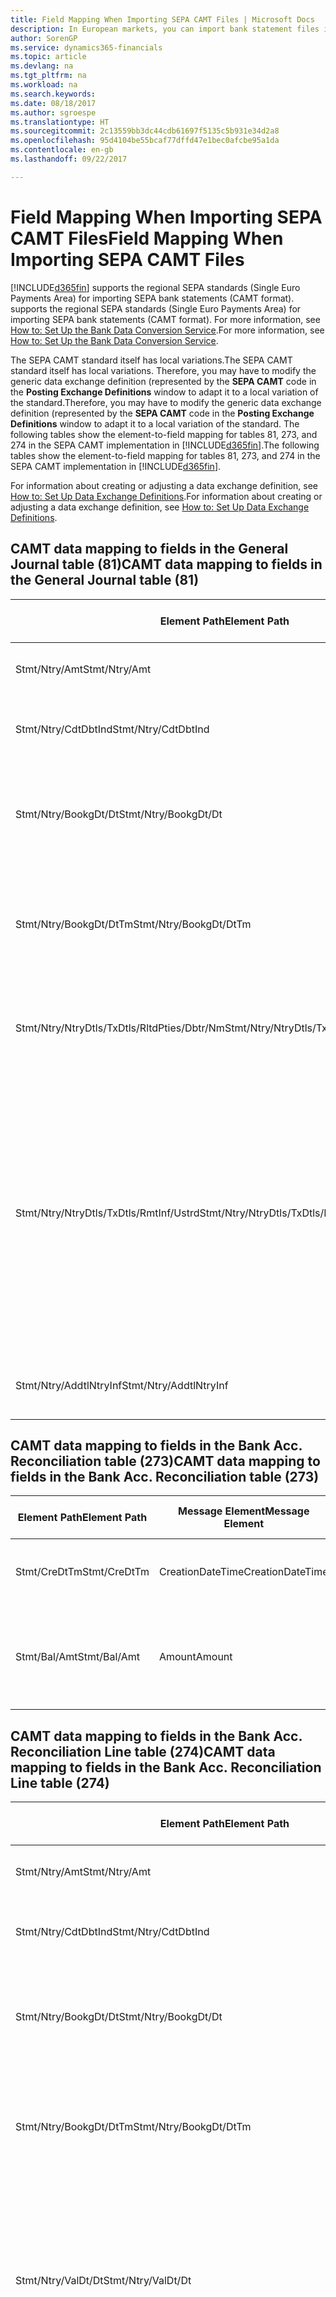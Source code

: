 ```yaml
---
title: Field Mapping When Importing SEPA CAMT Files | Microsoft Docs
description: In European markets, you can import bank statement files in the regional SEPA standards (Single Euro Payments Area).
author: SorenGP
ms.service: dynamics365-financials
ms.topic: article
ms.devlang: na
ms.tgt_pltfrm: na
ms.workload: na
ms.search.keywords: 
ms.date: 08/18/2017
ms.author: sgroespe
ms.translationtype: HT
ms.sourcegitcommit: 2c13559bb3dc44cdb61697f5135c5b931e34d2a8
ms.openlocfilehash: 95d4104be55bcaf77dffd47e1bec0afcbe95a1da
ms.contentlocale: en-gb
ms.lasthandoff: 09/22/2017

---
```

# <a name="field-mapping-when-importing-sepa-camt-files"></a><span data-ttu-id="52c28-103">Field Mapping When Importing SEPA CAMT Files</span><span class="sxs-lookup"><span data-stu-id="52c28-103">Field Mapping When Importing SEPA CAMT Files</span></span>
[!INCLUDE[d365fin](includes/d365fin_md.md)]<span data-ttu-id="52c28-104"> supports the regional SEPA standards (Single Euro Payments Area) for importing SEPA bank statements (CAMT format).</span><span class="sxs-lookup"><span data-stu-id="52c28-104"> supports the regional SEPA standards (Single Euro Payments Area) for importing SEPA bank statements (CAMT format).</span></span> <span data-ttu-id="52c28-105">For more information, see [How to: Set Up the Bank Data Conversion Service](bank-how-setup-bank-data-conversion-service.md).</span><span class="sxs-lookup"><span data-stu-id="52c28-105">For more information, see [How to: Set Up the Bank Data Conversion Service](bank-how-setup-bank-data-conversion-service.md).</span></span>  

 <span data-ttu-id="52c28-106">The SEPA CAMT standard itself has local variations.</span><span class="sxs-lookup"><span data-stu-id="52c28-106">The SEPA CAMT standard itself has local variations.</span></span> <span data-ttu-id="52c28-107">Therefore, you may have to modify the generic data exchange definition (represented by the **SEPA CAMT** code in the **Posting Exchange Definitions** window to adapt it to a local variation of the standard.</span><span class="sxs-lookup"><span data-stu-id="52c28-107">Therefore, you may have to modify the generic data exchange definition (represented by the **SEPA CAMT** code in the **Posting Exchange Definitions** window to adapt it to a local variation of the standard.</span></span> <span data-ttu-id="52c28-108">The following tables show the element-to-field mapping for tables 81, 273, and 274 in the SEPA CAMT implementation in [!INCLUDE[d365fin](includes/d365fin_md.md)].</span><span class="sxs-lookup"><span data-stu-id="52c28-108">The following tables show the element-to-field mapping for tables 81, 273, and 274 in the SEPA CAMT implementation in [!INCLUDE[d365fin](includes/d365fin_md.md)].</span></span>  

 <span data-ttu-id="52c28-109">For information about creating or adjusting a data exchange definition, see [How to: Set Up Data Exchange Definitions](across-how-to-set-up-data-exchange-definitions.md).</span><span class="sxs-lookup"><span data-stu-id="52c28-109">For information about creating or adjusting a data exchange definition, see [How to: Set Up Data Exchange Definitions](across-how-to-set-up-data-exchange-definitions.md).</span></span>  

## <a name="camt-data-mapping-to-fields-in-the-general-journal-table-81"></a><span data-ttu-id="52c28-110">CAMT data mapping to fields in the General Journal table (81)</span><span class="sxs-lookup"><span data-stu-id="52c28-110">CAMT data mapping to fields in the General Journal table (81)</span></span>  

|<span data-ttu-id="52c28-111">Element Path</span><span class="sxs-lookup"><span data-stu-id="52c28-111">Element Path</span></span>|<span data-ttu-id="52c28-112">Message Element</span><span class="sxs-lookup"><span data-stu-id="52c28-112">Message Element</span></span>|<span data-ttu-id="52c28-113">Data Type</span><span class="sxs-lookup"><span data-stu-id="52c28-113">Data Type</span></span>|<span data-ttu-id="52c28-114">Description</span><span class="sxs-lookup"><span data-stu-id="52c28-114">Description</span></span>|<span data-ttu-id="52c28-115">Negative-Sign Identifier</span><span class="sxs-lookup"><span data-stu-id="52c28-115">Negative-Sign Identifier</span></span>|<span data-ttu-id="52c28-116">Field No.</span><span class="sxs-lookup"><span data-stu-id="52c28-116">Field No.</span></span>|<span data-ttu-id="52c28-117">Field Name</span><span class="sxs-lookup"><span data-stu-id="52c28-117">Field Name</span></span>|  
|------------------|---------------------|---------------|-----------------|-------------------------------|---------------|----------------|  
|<span data-ttu-id="52c28-118">Stmt/Ntry/Amt</span><span class="sxs-lookup"><span data-stu-id="52c28-118">Stmt/Ntry/Amt</span></span>|<span data-ttu-id="52c28-119">Amount</span><span class="sxs-lookup"><span data-stu-id="52c28-119">Amount</span></span>|<span data-ttu-id="52c28-120">Decimal</span><span class="sxs-lookup"><span data-stu-id="52c28-120">Decimal</span></span>|<span data-ttu-id="52c28-121">The amount of money in the cash entry</span><span class="sxs-lookup"><span data-stu-id="52c28-121">The amount of money in the cash entry</span></span>||<span data-ttu-id="52c28-122">13</span><span class="sxs-lookup"><span data-stu-id="52c28-122">13</span></span>|<span data-ttu-id="52c28-123">Amount</span><span class="sxs-lookup"><span data-stu-id="52c28-123">Amount</span></span>|  
|<span data-ttu-id="52c28-124">Stmt/Ntry/CdtDbtInd</span><span class="sxs-lookup"><span data-stu-id="52c28-124">Stmt/Ntry/CdtDbtInd</span></span>|<span data-ttu-id="52c28-125">CreditDebitIndicator</span><span class="sxs-lookup"><span data-stu-id="52c28-125">CreditDebitIndicator</span></span>|<span data-ttu-id="52c28-126">Text</span><span class="sxs-lookup"><span data-stu-id="52c28-126">Text</span></span>|<span data-ttu-id="52c28-127">Indicates whether the entry is a credit or a debit entry</span><span class="sxs-lookup"><span data-stu-id="52c28-127">Indicates whether the entry is a credit or a debit entry</span></span>|<span data-ttu-id="52c28-128">DBIT</span><span class="sxs-lookup"><span data-stu-id="52c28-128">DBIT</span></span>|<span data-ttu-id="52c28-129">13</span><span class="sxs-lookup"><span data-stu-id="52c28-129">13</span></span>|<span data-ttu-id="52c28-130">Amount</span><span class="sxs-lookup"><span data-stu-id="52c28-130">Amount</span></span>|  
|<span data-ttu-id="52c28-131">Stmt/Ntry/BookgDt/Dt</span><span class="sxs-lookup"><span data-stu-id="52c28-131">Stmt/Ntry/BookgDt/Dt</span></span>|<span data-ttu-id="52c28-132">Date</span><span class="sxs-lookup"><span data-stu-id="52c28-132">Date</span></span>|<span data-ttu-id="52c28-133">Date</span><span class="sxs-lookup"><span data-stu-id="52c28-133">Date</span></span>|<span data-ttu-id="52c28-134">The date when an entry is posted to an account on the account servicer's books</span><span class="sxs-lookup"><span data-stu-id="52c28-134">The date when an entry is posted to an account on the account servicer's books</span></span>||<span data-ttu-id="52c28-135">5</span><span class="sxs-lookup"><span data-stu-id="52c28-135">5</span></span>|<span data-ttu-id="52c28-136">Posting Date</span><span class="sxs-lookup"><span data-stu-id="52c28-136">Posting Date</span></span>|  
|<span data-ttu-id="52c28-137">Stmt/Ntry/BookgDt/DtTm</span><span class="sxs-lookup"><span data-stu-id="52c28-137">Stmt/Ntry/BookgDt/DtTm</span></span>|<span data-ttu-id="52c28-138">DateTime</span><span class="sxs-lookup"><span data-stu-id="52c28-138">DateTime</span></span>|<span data-ttu-id="52c28-139">DateTime</span><span class="sxs-lookup"><span data-stu-id="52c28-139">DateTime</span></span>|<span data-ttu-id="52c28-140">The date and time when an entry is posted to an account on the account servicer's books</span><span class="sxs-lookup"><span data-stu-id="52c28-140">The date and time when an entry is posted to an account on the account servicer's books</span></span>||<span data-ttu-id="52c28-141">5</span><span class="sxs-lookup"><span data-stu-id="52c28-141">5</span></span>|<span data-ttu-id="52c28-142">Posting Date</span><span class="sxs-lookup"><span data-stu-id="52c28-142">Posting Date</span></span>|  
|<span data-ttu-id="52c28-143">Stmt/Ntry/NtryDtls/TxDtls/RltdPties/Dbtr/Nm</span><span class="sxs-lookup"><span data-stu-id="52c28-143">Stmt/Ntry/NtryDtls/TxDtls/RltdPties/Dbtr/Nm</span></span>|<span data-ttu-id="52c28-144">Name</span><span class="sxs-lookup"><span data-stu-id="52c28-144">Name</span></span>|<span data-ttu-id="52c28-145">Text</span><span class="sxs-lookup"><span data-stu-id="52c28-145">Text</span></span>|<span data-ttu-id="52c28-146">The name of the party that owes an amount of money to the (ultimate) creditor</span><span class="sxs-lookup"><span data-stu-id="52c28-146">The name of the party that owes an amount of money to the (ultimate) creditor</span></span>||<span data-ttu-id="52c28-147">1221</span><span class="sxs-lookup"><span data-stu-id="52c28-147">1221</span></span>|<span data-ttu-id="52c28-148">Payer Information</span><span class="sxs-lookup"><span data-stu-id="52c28-148">Payer Information</span></span>|  
|<span data-ttu-id="52c28-149">Stmt/Ntry/NtryDtls/TxDtls/RmtInf/Ustrd</span><span class="sxs-lookup"><span data-stu-id="52c28-149">Stmt/Ntry/NtryDtls/TxDtls/RmtInf/Ustrd</span></span>|<span data-ttu-id="52c28-150">Unstructured</span><span class="sxs-lookup"><span data-stu-id="52c28-150">Unstructured</span></span>|<span data-ttu-id="52c28-151">Text</span><span class="sxs-lookup"><span data-stu-id="52c28-151">Text</span></span>|<span data-ttu-id="52c28-152">Information supplied to enable the matching/reconciliation of an entry with the items that the payment is intended to settle, such as commercial invoices in an accounts-receivable system, in an unstructured form</span><span class="sxs-lookup"><span data-stu-id="52c28-152">Information supplied to enable the matching/reconciliation of an entry with the items that the payment is intended to settle, such as commercial invoices in an accounts-receivable system, in an unstructured form</span></span>||<span data-ttu-id="52c28-153">8</span><span class="sxs-lookup"><span data-stu-id="52c28-153">8</span></span>|<span data-ttu-id="52c28-154">Description</span><span class="sxs-lookup"><span data-stu-id="52c28-154">Description</span></span>|  
|<span data-ttu-id="52c28-155">Stmt/Ntry/AddtlNtryInf</span><span class="sxs-lookup"><span data-stu-id="52c28-155">Stmt/Ntry/AddtlNtryInf</span></span>|<span data-ttu-id="52c28-156">AdditionalEntryInformation</span><span class="sxs-lookup"><span data-stu-id="52c28-156">AdditionalEntryInformation</span></span>|<span data-ttu-id="52c28-157">Text</span><span class="sxs-lookup"><span data-stu-id="52c28-157">Text</span></span>|<span data-ttu-id="52c28-158">Additional information about the entry</span><span class="sxs-lookup"><span data-stu-id="52c28-158">Additional information about the entry</span></span>||<span data-ttu-id="52c28-159">1222</span><span class="sxs-lookup"><span data-stu-id="52c28-159">1222</span></span>|<span data-ttu-id="52c28-160">Transaction Information</span><span class="sxs-lookup"><span data-stu-id="52c28-160">Transaction Information</span></span>|  

## <a name="camt-data-mapping-to-fields-in-the-bank-acc-reconciliation-table-273"></a><span data-ttu-id="52c28-161">CAMT data mapping to fields in the Bank Acc. Reconciliation table (273)</span><span class="sxs-lookup"><span data-stu-id="52c28-161">CAMT data mapping to fields in the Bank Acc. Reconciliation table (273)</span></span>  

|<span data-ttu-id="52c28-162">Element Path</span><span class="sxs-lookup"><span data-stu-id="52c28-162">Element Path</span></span>|<span data-ttu-id="52c28-163">Message Element</span><span class="sxs-lookup"><span data-stu-id="52c28-163">Message Element</span></span>|<span data-ttu-id="52c28-164">Data Type</span><span class="sxs-lookup"><span data-stu-id="52c28-164">Data Type</span></span>|<span data-ttu-id="52c28-165">Description</span><span class="sxs-lookup"><span data-stu-id="52c28-165">Description</span></span>|<span data-ttu-id="52c28-166">Negative-Sign Identifier</span><span class="sxs-lookup"><span data-stu-id="52c28-166">Negative-Sign Identifier</span></span>|<span data-ttu-id="52c28-167">Field No.</span><span class="sxs-lookup"><span data-stu-id="52c28-167">Field No.</span></span>|<span data-ttu-id="52c28-168">Field Name</span><span class="sxs-lookup"><span data-stu-id="52c28-168">Field Name</span></span>|  
|------------------|---------------------|---------------|-----------------|-------------------------------|---------------|----------------|  
|<span data-ttu-id="52c28-169">Stmt/CreDtTm</span><span class="sxs-lookup"><span data-stu-id="52c28-169">Stmt/CreDtTm</span></span>|<span data-ttu-id="52c28-170">CreationDateTime</span><span class="sxs-lookup"><span data-stu-id="52c28-170">CreationDateTime</span></span>|<span data-ttu-id="52c28-171">Date</span><span class="sxs-lookup"><span data-stu-id="52c28-171">Date</span></span>|<span data-ttu-id="52c28-172">The date and time when the message was created</span><span class="sxs-lookup"><span data-stu-id="52c28-172">The date and time when the message was created</span></span>||<span data-ttu-id="52c28-173">3</span><span class="sxs-lookup"><span data-stu-id="52c28-173">3</span></span>|<span data-ttu-id="52c28-174">Statement Date</span><span class="sxs-lookup"><span data-stu-id="52c28-174">Statement Date</span></span>|  
|<span data-ttu-id="52c28-175">Stmt/Bal/Amt</span><span class="sxs-lookup"><span data-stu-id="52c28-175">Stmt/Bal/Amt</span></span>|<span data-ttu-id="52c28-176">Amount</span><span class="sxs-lookup"><span data-stu-id="52c28-176">Amount</span></span>|<span data-ttu-id="52c28-177">Decimal</span><span class="sxs-lookup"><span data-stu-id="52c28-177">Decimal</span></span>|<span data-ttu-id="52c28-178">The amount resulting from the netted amounts for all debit and credit entries</span><span class="sxs-lookup"><span data-stu-id="52c28-178">The amount resulting from the netted amounts for all debit and credit entries</span></span>||<span data-ttu-id="52c28-179">4</span><span class="sxs-lookup"><span data-stu-id="52c28-179">4</span></span>|<span data-ttu-id="52c28-180">Statement Ending Balance</span><span class="sxs-lookup"><span data-stu-id="52c28-180">Statement Ending Balance</span></span>|  

## <a name="camt-data-mapping-to-fields-in-the-bank-acc-reconciliation-line-table-274"></a><span data-ttu-id="52c28-181">CAMT data mapping to fields in the Bank Acc. Reconciliation Line table (274)</span><span class="sxs-lookup"><span data-stu-id="52c28-181">CAMT data mapping to fields in the Bank Acc. Reconciliation Line table (274)</span></span>  

|<span data-ttu-id="52c28-182">Element Path</span><span class="sxs-lookup"><span data-stu-id="52c28-182">Element Path</span></span>|<span data-ttu-id="52c28-183">Message Element</span><span class="sxs-lookup"><span data-stu-id="52c28-183">Message Element</span></span>|<span data-ttu-id="52c28-184">Data Type</span><span class="sxs-lookup"><span data-stu-id="52c28-184">Data Type</span></span>|<span data-ttu-id="52c28-185">Description</span><span class="sxs-lookup"><span data-stu-id="52c28-185">Description</span></span>|<span data-ttu-id="52c28-186">Negative-Sign Identifier</span><span class="sxs-lookup"><span data-stu-id="52c28-186">Negative-Sign Identifier</span></span>|<span data-ttu-id="52c28-187">Field No.</span><span class="sxs-lookup"><span data-stu-id="52c28-187">Field No.</span></span>|<span data-ttu-id="52c28-188">Field Name</span><span class="sxs-lookup"><span data-stu-id="52c28-188">Field Name</span></span>|  
|------------------|---------------------|---------------|-----------------|-------------------------------|---------------|----------------|  
|<span data-ttu-id="52c28-189">Stmt/Ntry/Amt</span><span class="sxs-lookup"><span data-stu-id="52c28-189">Stmt/Ntry/Amt</span></span>|<span data-ttu-id="52c28-190">Amount</span><span class="sxs-lookup"><span data-stu-id="52c28-190">Amount</span></span>|<span data-ttu-id="52c28-191">Decimal</span><span class="sxs-lookup"><span data-stu-id="52c28-191">Decimal</span></span>|<span data-ttu-id="52c28-192">The amount of money in the cash entry</span><span class="sxs-lookup"><span data-stu-id="52c28-192">The amount of money in the cash entry</span></span>||<span data-ttu-id="52c28-193">7</span><span class="sxs-lookup"><span data-stu-id="52c28-193">7</span></span>|<span data-ttu-id="52c28-194">Statement Amount</span><span class="sxs-lookup"><span data-stu-id="52c28-194">Statement Amount</span></span>|  
|<span data-ttu-id="52c28-195">Stmt/Ntry/CdtDbtInd</span><span class="sxs-lookup"><span data-stu-id="52c28-195">Stmt/Ntry/CdtDbtInd</span></span>|<span data-ttu-id="52c28-196">CreditDebitIndicator</span><span class="sxs-lookup"><span data-stu-id="52c28-196">CreditDebitIndicator</span></span>|<span data-ttu-id="52c28-197">Text</span><span class="sxs-lookup"><span data-stu-id="52c28-197">Text</span></span>|<span data-ttu-id="52c28-198">Indicates whether the entry is a credit or a debit entry</span><span class="sxs-lookup"><span data-stu-id="52c28-198">Indicates whether the entry is a credit or a debit entry</span></span>|<span data-ttu-id="52c28-199">DBIT</span><span class="sxs-lookup"><span data-stu-id="52c28-199">DBIT</span></span>|<span data-ttu-id="52c28-200">7</span><span class="sxs-lookup"><span data-stu-id="52c28-200">7</span></span>|<span data-ttu-id="52c28-201">Statement Amount</span><span class="sxs-lookup"><span data-stu-id="52c28-201">Statement Amount</span></span>|  
|<span data-ttu-id="52c28-202">Stmt/Ntry/BookgDt/Dt</span><span class="sxs-lookup"><span data-stu-id="52c28-202">Stmt/Ntry/BookgDt/Dt</span></span>|<span data-ttu-id="52c28-203">Date</span><span class="sxs-lookup"><span data-stu-id="52c28-203">Date</span></span>|<span data-ttu-id="52c28-204">Date</span><span class="sxs-lookup"><span data-stu-id="52c28-204">Date</span></span>|<span data-ttu-id="52c28-205">The date when an entry is posted to an account on the account servicer's books</span><span class="sxs-lookup"><span data-stu-id="52c28-205">The date when an entry is posted to an account on the account servicer's books</span></span>||<span data-ttu-id="52c28-206">5</span><span class="sxs-lookup"><span data-stu-id="52c28-206">5</span></span>|<span data-ttu-id="52c28-207">Transaction Date</span><span class="sxs-lookup"><span data-stu-id="52c28-207">Transaction Date</span></span>|  
|<span data-ttu-id="52c28-208">Stmt/Ntry/BookgDt/DtTm</span><span class="sxs-lookup"><span data-stu-id="52c28-208">Stmt/Ntry/BookgDt/DtTm</span></span>|<span data-ttu-id="52c28-209">DateTime</span><span class="sxs-lookup"><span data-stu-id="52c28-209">DateTime</span></span>|<span data-ttu-id="52c28-210">DateTime</span><span class="sxs-lookup"><span data-stu-id="52c28-210">DateTime</span></span>|<span data-ttu-id="52c28-211">The date and time when an entry is posted to an account on the account servicer's books</span><span class="sxs-lookup"><span data-stu-id="52c28-211">The date and time when an entry is posted to an account on the account servicer's books</span></span>||<span data-ttu-id="52c28-212">5</span><span class="sxs-lookup"><span data-stu-id="52c28-212">5</span></span>|<span data-ttu-id="52c28-213">Transaction Date</span><span class="sxs-lookup"><span data-stu-id="52c28-213">Transaction Date</span></span>|  
|<span data-ttu-id="52c28-214">Stmt/Ntry/ValDt/Dt</span><span class="sxs-lookup"><span data-stu-id="52c28-214">Stmt/Ntry/ValDt/Dt</span></span>|<span data-ttu-id="52c28-215">Date</span><span class="sxs-lookup"><span data-stu-id="52c28-215">Date</span></span>|<span data-ttu-id="52c28-216">Date</span><span class="sxs-lookup"><span data-stu-id="52c28-216">Date</span></span>|<span data-ttu-id="52c28-217">The date when assets become available to the account owner in case of a credit entry, or cease to be available to the account owner in case of a debit entry</span><span class="sxs-lookup"><span data-stu-id="52c28-217">The date when assets become available to the account owner in case of a credit entry, or cease to be available to the account owner in case of a debit entry</span></span>||<span data-ttu-id="52c28-218">12</span><span class="sxs-lookup"><span data-stu-id="52c28-218">12</span></span>|<span data-ttu-id="52c28-219">Value Date</span><span class="sxs-lookup"><span data-stu-id="52c28-219">Value Date</span></span>|  
|<span data-ttu-id="52c28-220">Stmt/Ntry/ValDt/DtTm</span><span class="sxs-lookup"><span data-stu-id="52c28-220">Stmt/Ntry/ValDt/DtTm</span></span>|<span data-ttu-id="52c28-221">DateTime</span><span class="sxs-lookup"><span data-stu-id="52c28-221">DateTime</span></span>|<span data-ttu-id="52c28-222">DateTime</span><span class="sxs-lookup"><span data-stu-id="52c28-222">DateTime</span></span>|<span data-ttu-id="52c28-223">The date and time when assets become available to the account owner in case of a credit entry, or cease to be available to the account owner in case of a debit entry</span><span class="sxs-lookup"><span data-stu-id="52c28-223">The date and time when assets become available to the account owner in case of a credit entry, or cease to be available to the account owner in case of a debit entry</span></span>||<span data-ttu-id="52c28-224">12</span><span class="sxs-lookup"><span data-stu-id="52c28-224">12</span></span>|<span data-ttu-id="52c28-225">Value Date</span><span class="sxs-lookup"><span data-stu-id="52c28-225">Value Date</span></span>|  
|<span data-ttu-id="52c28-226">Stmt/Ntry/NtryDtls/TxDtls/RltdPties/Dbtr/Nm</span><span class="sxs-lookup"><span data-stu-id="52c28-226">Stmt/Ntry/NtryDtls/TxDtls/RltdPties/Dbtr/Nm</span></span>|<span data-ttu-id="52c28-227">Name</span><span class="sxs-lookup"><span data-stu-id="52c28-227">Name</span></span>|<span data-ttu-id="52c28-228">Text</span><span class="sxs-lookup"><span data-stu-id="52c28-228">Text</span></span>|<span data-ttu-id="52c28-229">The name of the party that owes an amount of money to the (ultimate) creditor</span><span class="sxs-lookup"><span data-stu-id="52c28-229">The name of the party that owes an amount of money to the (ultimate) creditor</span></span>||<span data-ttu-id="52c28-230">15</span><span class="sxs-lookup"><span data-stu-id="52c28-230">15</span></span>|<span data-ttu-id="52c28-231">Payer Information</span><span class="sxs-lookup"><span data-stu-id="52c28-231">Payer Information</span></span>|  
|<span data-ttu-id="52c28-232">Stmt/Ntry/NtryDtls/TxDtls/RmtInf/Ustrd</span><span class="sxs-lookup"><span data-stu-id="52c28-232">Stmt/Ntry/NtryDtls/TxDtls/RmtInf/Ustrd</span></span>|<span data-ttu-id="52c28-233">Unstructured</span><span class="sxs-lookup"><span data-stu-id="52c28-233">Unstructured</span></span>|<span data-ttu-id="52c28-234">Text</span><span class="sxs-lookup"><span data-stu-id="52c28-234">Text</span></span>|<span data-ttu-id="52c28-235">Information supplied to enable the matching/reconciliation of an entry with the items that the payment is intended to settle, such as commercial invoices in an accounts-receivable system, in an unstructured form</span><span class="sxs-lookup"><span data-stu-id="52c28-235">Information supplied to enable the matching/reconciliation of an entry with the items that the payment is intended to settle, such as commercial invoices in an accounts-receivable system, in an unstructured form</span></span>||<span data-ttu-id="52c28-236">6</span><span class="sxs-lookup"><span data-stu-id="52c28-236">6</span></span>|<span data-ttu-id="52c28-237">Description</span><span class="sxs-lookup"><span data-stu-id="52c28-237">Description</span></span>|  
|<span data-ttu-id="52c28-238">Stmt/Ntry/AddtlNtryInf</span><span class="sxs-lookup"><span data-stu-id="52c28-238">Stmt/Ntry/AddtlNtryInf</span></span>|<span data-ttu-id="52c28-239">AdditionalEntryInformation</span><span class="sxs-lookup"><span data-stu-id="52c28-239">AdditionalEntryInformation</span></span>|<span data-ttu-id="52c28-240">Text</span><span class="sxs-lookup"><span data-stu-id="52c28-240">Text</span></span>|<span data-ttu-id="52c28-241">Additional information about the entry</span><span class="sxs-lookup"><span data-stu-id="52c28-241">Additional information about the entry</span></span>||<span data-ttu-id="52c28-242">16</span><span class="sxs-lookup"><span data-stu-id="52c28-242">16</span></span>|<span data-ttu-id="52c28-243">Transaction Information</span><span class="sxs-lookup"><span data-stu-id="52c28-243">Transaction Information</span></span>|  

 <span data-ttu-id="52c28-244">Elements in the **Ntry** node that are imported into [!INCLUDE[d365fin](includes/d365fin_md.md)] but not mapped to any fields are stored in the **Posting Exch. Column Def** table.</span><span class="sxs-lookup"><span data-stu-id="52c28-244">Elements in the **Ntry** node that are imported into [!INCLUDE[d365fin](includes/d365fin_md.md)] but not mapped to any fields are stored in the **Posting Exch. Column Def** table.</span></span> <span data-ttu-id="52c28-245">Users can view these elements from the **Payment Reconciliation Journal**, **Payment Application**, and **Bank Acc. Reconciliation** windows by choosing the **Bank Statement Line Details** action.</span><span class="sxs-lookup"><span data-stu-id="52c28-245">Users can view these elements from the **Payment Reconciliation Journal**, **Payment Application**, and **Bank Acc. Reconciliation** windows by choosing the **Bank Statement Line Details** action.</span></span> <span data-ttu-id="52c28-246">For more information, see [How to: Reconcile Payments Using Automatic Application](receivables-how-reconcile-payments-auto-application.md).</span><span class="sxs-lookup"><span data-stu-id="52c28-246">For more information, see [How to: Reconcile Payments Using Automatic Application](receivables-how-reconcile-payments-auto-application.md).</span></span>  
## <a name="see-also"></a><span data-ttu-id="52c28-247">See Also</span><span class="sxs-lookup"><span data-stu-id="52c28-247">See Also</span></span>  
[<span data-ttu-id="52c28-248">Set Up Data Exchange</span><span class="sxs-lookup"><span data-stu-id="52c28-248">Set Up Data Exchange</span></span>](across-set-up-data-exchange.md)  
[<span data-ttu-id="52c28-249">Exchanging Data as Electronic Documents</span><span class="sxs-lookup"><span data-stu-id="52c28-249">Exchanging Data as Electronic Documents</span></span>](across-data-exchange.md)  
<span data-ttu-id="52c28-250">[How to: Set Up the Bank Data Conversion Service](bank-how-setup-bank-data-conversion-service.md) </span><span class="sxs-lookup"><span data-stu-id="52c28-250">[How to: Set Up the Bank Data Conversion Service](bank-how-setup-bank-data-conversion-service.md) </span></span>  
[<span data-ttu-id="52c28-251">How to: Use XML Schemas to Prepare Data Exchange Definitions</span><span class="sxs-lookup"><span data-stu-id="52c28-251">How to: Use XML Schemas to Prepare Data Exchange Definitions</span></span>](across-how-to-use-xml-schemas-to-prepare-data-exchange-definitions.md)  
[<span data-ttu-id="52c28-252">How to: Reconcile Payments Using Automatic Application</span><span class="sxs-lookup"><span data-stu-id="52c28-252">How to: Reconcile Payments Using Automatic Application</span></span>](receivables-how-reconcile-payments-auto-application.md)  

